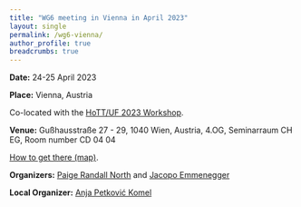```yaml
---
title: "WG6 meeting in Vienna in April 2023"
layout: single
permalink: /wg6-vienna/
author_profile: true
breadcrumbs: true
---
```


**Date:** 24-25 April 2023

**Place:** Vienna, Austria

Co-located with the [HoTT/UF 2023 Workshop](https://hott-uf.github.io/2023/).

**Venue:** Gußhausstraße 27 - 29, 1040 Wien, Austria,
4.OG, Seminarraum CH EG, Room number CD 04 04

[How to get there (map)](venue.png).

**Organizers:** [Paige Randall North](https://paigenorth.github.io/) and [Jacopo Emmenegger](https://jacopoemmenegger.wordpress.com/)

**Local Organizer:** [Anja Petković Komel](https://anjapetkovic.com/)
